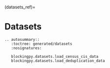 (datasets_ref)=
# Datasets

```{eval-rst}
.. autosummary::
   :toctree: generated/datasets
   :nosignatures:

   blockingpy.datasets.load_census_cis_data
   blockingpy.datasets.load_deduplication_data
```